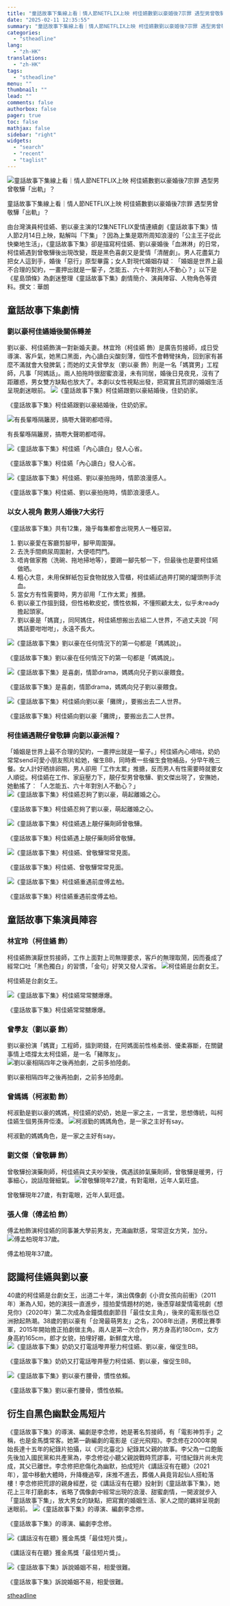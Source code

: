 ```yaml
---
title: "童話故事下集線上看｜情人節NETFLIX上映 柯佳嬿數劉以豪婚後7宗罪 遇型男曾敬驊後「出軌」？"
date: "2025-02-11 12:35:55"
summary: "童話故事下集線上看｜情人節NETFLIX上映 柯佳嬿數劉以豪婚後7宗罪 遇型男曾敬驊「出軌」..."
categories:
  - "stheadline"
lang:
  - "zh-HK"
translations:
  - "zh-HK"
tags:
  - "stheadline"
menu: ""
thumbnail: ""
lead: ""
comments: false
authorbox: false
pager: true
toc: false
mathjax: false
sidebar: "right"
widgets:
  - "search"
  - "recent"
  - "taglist"
---
```


![童話故事下集線上看｜情人節NETFLIX上映 柯佳嬿數劉以豪婚後7宗罪 遇型男曾敬驊「出軌」？](https://image.stheadline.com/f/680p0/0x0/100/none/5db85c9e1614a46457eedcee60a72633/stheadline/inewsmedia/20250209/_2025021112302875440.jpg)

童話故事下集線上看｜情人節NETFLIX上映 柯佳嬿數劉以豪婚後7宗罪 遇型男曾敬驊「出軌」？




由台灣演員柯佳嬿、劉以豪主演的12集NETFLIX愛情連續劇《童話故事下集》情人節2月14日上映，點解叫「下集」？因為上集是眾所周知浪漫的「公主王子從此快樂地生活」，《童話故事下集》卻是描寫柯佳嬿、劉以豪婚後「血淋淋」的日常，柯佳嬿遇到曾敬驊後出現改變，既是黑色喜劇又是愛情「清醒劇」。男人花盡氣力把女人這到手，婚後「惡行」原型畢露；女人對現代婚姻存疑︰「婚姻是世界上最不合理的契約，一畫押出就是一輩子，怎能五、六十年對別人不動心？」以下是《星島頭條》為劇迷整理《童話故事下集》劇情簡介、演員陣容、人物角色等資料。撰文︰華朗

童話故事下集劇情
--------

### 劉以豪柯佳嬿婚後關係轉差

劉以豪、柯佳嬿飾演一對新婚夫妻。林宜玲（柯佳嬿 飾）是廣告剪接師，成日受導演、客戶氣，她黑口黑面，內心讀白尖酸刻薄，個性不會轉彎抹角，回到家有甚麼不滿就會大發脾氣；而她的丈夫曾學友（劉以豪 飾）則是一名「媽寶男」工程師，凡事「阿媽話」。兩人拍拖時很甜蜜浪漫，未有同居，婚後日見夜見，沒有了距離惑，男女雙方缺點也放大了。本劇以女性視點出發，把寫實且荒謬的婚姻生活呈現劇迷眼前。
 ![《童話故事下集》柯佳嬿跟劉以豪結婚後，住奶奶家。](https://image.hkhl.hk/f/1024p0/0x0/100/none/7707743dfbe051f25e8f777f34cffe7b/2025-02/193081.jpg)


《童話故事下集》柯佳嬿跟劉以豪結婚後，住奶奶家。



 ![有長輩喺隔籬房，搞嘢大聲啲都唔得。](https://image.hkhl.hk/f/1024p0/0x0/100/none/4d9da22e5911e7211051f7a20e924723/2025-02/193083.jpg)


有長輩喺隔籬房，搞嘢大聲啲都唔得。



 ![《童話故事下集》柯佳嬿「內心讀白」發人心省。](https://image.hkhl.hk/f/1024p0/0x0/100/none/375fe0e67b2611dc1e2abb1dac87654d/2025-02/WhatsApp_Image_2025-02-09_at_11_09_25_3__1.jpeg)


《童話故事下集》柯佳嬿「內心讀白」發人心省。



 ![《童話故事下集》柯佳嬿、劉以豪拍拖時，情節浪漫感人。](https://image.hkhl.hk/f/1024p0/0x0/100/none/ab04083a1e5db6c1c8513e20cd8a70a7/2025-02/WhatsApp_Image_2025-02-09_at_10_42_29_1_.jpeg)


《童話故事下集》柯佳嬿、劉以豪拍拖時，情節浪漫感人。




### 以女人視角 數男人婚後7大劣行

《童話故事下集》共有12集，幾乎每集都會出現男人一種惡習。

1. 劉以豪愛在客廳剪腳甲，腳甲周圍彈。
2. 去洗手間痾尿周圍射，大便唔閂門。
3. 唔肯做家務（洗碗、拖地掃地等），要踢一腳先郁一下，但最後也是要柯佳嬿做晒。
4. 粗心大意，未用保鮮紙包妥食物就放入雪櫃，柯佳嬿試過畀打開的罐頭𠝹手流血。
5. 當女方有性需要時，男方卻用「工作太累」推搪。
6. 劉以豪工作搵到錢，但性格軟皮蛇，慣性依賴，不懂照顧太太，似乎未ready擔起頭家。
7. 劉以豪是「媽寶」，同阿媽住，柯佳嬿想搬出去組二人世界，不過丈夫說「阿媽話要咁咁咁」，永遠不長大。

 ![《童話故事下集》劉以豪在任何情況下的第一句都是「媽媽說」。](https://image.hkhl.hk/f/1024p0/0x0/100/none/85c4c1b4ac5c3cd87befb10a1c6798d8/2025-02/WhatsApp_Image_2025-02-09_at_11_09_25_5__1.jpeg)


《童話故事下集》劉以豪在任何情況下的第一句都是「媽媽說」。



 ![《童話故事下集》是喜劇，情節drama，媽媽向兒子劉以豪餵食。](https://image.hkhl.hk/f/1024p0/0x0/100/none/f1bef6aec57b31780644fb597b8718e0/2025-02/WhatsApp_Image_2025-02-09_at_10_42_29_3__0.jpeg)


《童話故事下集》是喜劇，情節drama，媽媽向兒子劉以豪餵食。



 ![《童話故事下集》柯佳嬿向劉以豪「攤牌」，要搬出去二人世界。](https://image.hkhl.hk/f/1024p0/0x0/100/none/0b5c881d37fdf0241fabb4f7cd6f9d4a/2025-02/WhatsApp_Image_2025-02-09_at_11_09_25_4__0.jpeg)


《童話故事下集》柯佳嬿向劉以豪「攤牌」，要搬出去二人世界。


### 柯佳嬿遇靚仔曾敬驊 向劉以豪派帽？

「婚姻是世界上最不合理的契約，一畫押出就是一輩子。」柯佳嬿內心嘀咕，奶奶常常send可愛小朋友照片給她，催生BB，同時煮一些催生食物補品，分早午晚三餐。女人計好晒排卵期，男人卻用「工作太累」推搪，反而男人有性需要時就要女人順從。柯佳嬿在工作、家庭壓力下，靚仔型男曾敬驊、劉文傑出現了，安撫她，她動搖了︰「人怎能五、六十年對別人不動心？」
 ![《童話故事下集》柯佳嬿忍夠了劉以豪，萌起離婚之心。](https://image.hkhl.hk/f/1024p0/0x0/100/none/f3559dfd65ccc47cc1731e5edd5b9af8/2025-02/WhatsApp_Image_2025-02-09_at_11_09_25_10_.jpeg)


《童話故事下集》柯佳嬿忍夠了劉以豪，萌起離婚之心。



 ![《童話故事下集》柯佳嬿遇上靚仔藥劑師曾敬驊。](https://image.hkhl.hk/f/1024p0/0x0/100/none/f07f402d1fae895ff73f8891c468d89b/2025-02/WhatsApp_Image_2025-02-09_at_11_09_25_11_.jpeg)


《童話故事下集》柯佳嬿遇上靚仔藥劑師曾敬驊。



 ![《童話故事下集》柯佳嬿、曾敬驊常常見面。](https://image.hkhl.hk/f/1024p0/0x0/100/none/039f07a2504a105117db073494257933/2025-02/WhatsApp_Image_2025-02-09_at_11_09_25_12_.jpeg)


《童話故事下集》柯佳嬿、曾敬驊常常見面。



 ![《童話故事下集》柯佳嬿重遇前度傅孟柏。](https://image.hkhl.hk/f/1024p0/0x0/100/none/9d5db19b75585aa614b512e240817265/2025-02/WhatsApp_Image_2025-02-09_at_11_09_25.jpeg)


《童話故事下集》柯佳嬿重遇前度傅孟柏。




童話故事下集演員陣容
----------

### 林宜玲（柯佳嬿 飾）

柯佳嬿飾演厭世剪接師，工作上面對上司無理要求，客戶的無理取鬧，因而養成了經常口吐「黑色獨白」的習慣，「金句」好笑又發人深省。
 ![柯佳嬿是台劇女王。](https://image.hkhl.hk/f/1024p0/0x0/100/none/27e4688e61189b9fd834fe68ee50aeb8/2025-02/WhatsApp_Image_2025-02-09_at_11_09_25_14_.jpeg)


柯佳嬿是台劇女王。



 ![《童話故事下集》柯佳嬿常常嬲爆爆。](https://image.hkhl.hk/f/1024p0/0x0/100/none/24986d1abe1824fb70c71c8a655705e0/2025-02/WhatsApp_Image_2025-02-09_at_11_09_25_1__1.jpeg)


《童話故事下集》柯佳嬿常常嬲爆爆。




### 曾學友（劉以豪 飾）

劉以豪扮演「媽寶」工程師，搵到啲錢，在阿媽面前性格柔弱、優柔寡斷，在關鍵事情上唔撐太太柯佳嬿，是一名「豬隊友」。
 ![劉以豪相隔四年之後再拍劇，之前多拍陸劇。](https://image.hkhl.hk/f/1024p0/0x0/100/none/30616bc4c9fbeceae581780d884342cf/2025-02/WhatsApp_Image_2025-02-09_at_10_42_29.jpeg)


劉以豪相隔四年之後再拍劇，之前多拍陸劇。




### 曾媽媽（柯淑勤 飾）

柯淑勤是劉以豪的媽媽，柯佳嬿的奶奶，她是一家之主，一言堂，思想傳統，叫柯佳嬿生個男孫畀佢湊。
 ![柯淑勤的媽媽角色，是一家之主好有say。](https://image.hkhl.hk/f/1024p0/0x0/100/none/e092989f83d341c1066a8e18fd99f931/2025-02/8145c284-9021-43e6-895e-c50a3cd2e11b.jpg)


柯淑勤的媽媽角色，是一家之主好有say。




### 劉文傑（曾敬驊 飾）

曾敬驊扮演藥劑師，柯佳嬿與丈夫吵架後，偶遇該帥氣藥劑師，曾敬驊是暖男，行事細心，說話陰聲細氣。
 ![曾敬驊現年27歲，有對電眼，近年人氣旺盛。](https://image.hkhl.hk/f/1024p0/0x0/100/none/cfa9366268e30785e7b0b7532279ad68/2025-02/WhatsApp_Image_2025-02-09_at_11_09_25_8_.jpeg)


曾敬驊現年27歲，有對電眼，近年人氣旺盛。




### 張人偉（傅孟柏 飾）

傅孟柏飾演柯佳嬿的同事兼大學前男友，充滿幽默感，常常逗女方笑，加分。
 ![傅孟柏現年37歲。](https://image.hkhl.hk/f/1024p0/0x0/100/none/24044bd0416d5c4c341dc3e6c4d3ea86/2025-02/WhatsApp_Image_2025-02-09_at_11_09_25_13_.jpeg)


傅孟柏現年37歲。




認識柯佳嬿與劉以豪
---------

40歲的柯佳嬿是台劇女王，出道二十年，演出偶像劇《小資女孩向前衝》（2011年）漸為人知，她的演技一直進步，擅拍愛情題材的她，後憑穿越愛情電視劇《想見你》（2020年）第二次成為金鐘獎戲劇節目「最佳女主角」，後來的電影版也亞洲掀起熱潮。38歲的劉以豪有「台灣最萌男友」之名，2008年出道，男模比賽季軍，2015年開始擔正拍劇做主角。兩人是第一次合作，男方身高約180cm，女方身高約165cm，郎才女貌，拍埋好襯，新鮮度大增。
 ![《童話故事下集》奶奶又打電話嚟畀壓力柯佳嬿、劉以豪，催促生BB。](https://image.hkhl.hk/f/1024p0/0x0/100/none/bd65e3ca0121b1727ce3cea135f0867d/2025-02/193087_1.jpg)


《童話故事下集》奶奶又打電話嚟畀壓力柯佳嬿、劉以豪，催促生BB。



 ![《童話故事下集》劉以豪冇腰骨，慣性依賴。](https://image.hkhl.hk/f/1024p0/0x0/100/none/0c6a0f4c3efc202c5f92101761d92593/2025-02/WhatsApp_Image_2025-02-09_at_10_42_29_2__1.jpeg)


《童話故事下集》劉以豪冇腰骨，慣性依賴。




衍生自黑色幽默金馬短片
-----------

《童話故事下集》的導演、編劇是李念修，她是著名剪接師，有「電影神剪手」之稱，也是金馬獎常客。她第一齣編劇的電影是《逆光飛翔》。李念修在2000年開始長達十五年的紀錄片拍攝，以《河北臺北》紀錄其父親的故事。李父為一口飽飯先後加入國民黨和共產黨為，李念修從小聽父親說戰時荒謬事，可惜紀錄片尚未完成，其父已離世。李念修把悲傷化為幽默，拍成短片《講話沒有在聽》（2021年），當中移動大體時，升降機過窄，床推不進去，葬儀人員竟背起仙人搭𨋢落樓！李念修把荒謬的親身經歷，從《講話沒有在聽》投射到《童話故事下集》，她花上三年打磨劇本，省略了偶像劇中經常出現的浪漫、甜蜜劇情，一開波就步入「童話故事下集」，放大男女的缺點，把寫實的婚姻生活、家人之間的羈絆呈現劇迷眼前。
 ![《童話故事下集》的導演、編劇李念修。](https://image.hkhl.hk/f/1024p0/0x0/100/none/337631fa77083c7346dfc16de94b1c8f/2025-02/615D5DA9A886D1633508777_1.jpeg)


《童話故事下集》的導演、編劇李念修。



 ![《講話沒有在聽》獲金馬獎「最佳短片獎」。](https://image.hkhl.hk/f/1024p0/0x0/100/none/ec44757e9c89243eb354f0fff13afad4/2025-02/615D5DBB54EA61633508795.jpeg)


《講話沒有在聽》獲金馬獎「最佳短片獎」。



 ![《童話故事下集》訴說婚姻不易，相愛很難。](https://image.hkhl.hk/f/1024p0/0x0/100/none/426aa8978989802741bfa69061f8ef15/2025-02/WhatsApp_Image_2025-02-09_at_10_42_29_4__1.jpeg)


《童話故事下集》訴說婚姻不易，相愛很難。

[stheadline](https://std.stheadline.com/realtime/article/2052082/即時-娛樂-童話故事下集線上看-情人節NETFLIX上映-柯佳嬿數劉以豪婚後7宗罪-遇型男曾敬驊後-出軌)
